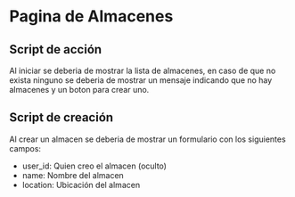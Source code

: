 # Pagina de Almacenes

## Script de acción

Al iniciar se deberia de mostrar la lista de almacenes, en caso de que no exista ninguno se deberia de mostrar un mensaje indicando que no hay almacenes y un boton para crear uno.

## Script de creación

Al crear un almacen se deberia de mostrar un formulario con los siguientes campos:

- user_id: Quien creo el almacen (oculto)
- name: Nombre del almacen
- location: Ubicación del almacen